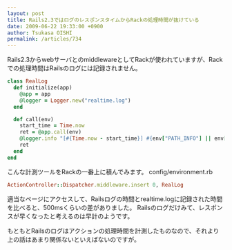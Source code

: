 ```yaml
---
layout: post
title: Rails2.3ではログのレスポンスタイムからRackの処理時間が抜けている
date: 2009-06-22 19:33:00 +0900
author: Tsukasa OISHI
permalink: /articles/734
---
```


Rails2.3からwebサーバとのmiddlewareとしてRackが使われていますが、Rackでの処理時間はRailsのログには記録されません。

```ruby
class RealLog
  def initialize(app)
    @app = app
    @logger = Logger.new("realtime.log")
  end

  def call(env)
    start_time = Time.now
    ret = @app.call(env)
    @logger.info "[#{Time.now - start_time}] #{env["PATH_INFO"] || env["REQUEST_URI"]}"
    ret
  end
end
```

こんな計測ツールをRackの一番上に積んでみます。
config/environment.rb

```ruby
ActionController::Dispatcher.middleware.insert 0, RealLog
```

適当なページにアクセスして、Railsログの時間とrealtime.logに記録された時間を比べると、500msくらいの差がありました。
Railsのログだけみて、レスポンスが早くなったと考えるのは早計のようです。

もともとRailsのログはアクションの処理時間を計測したものなので、それより上の話はあまり関係ないといえばないのですが。

